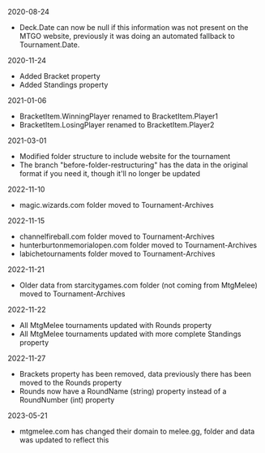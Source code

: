 2020-08-24

* Deck.Date can now be null if this information was not present on the MTGO website, previously it was doing an automated fallback to Tournament.Date.

2020-11-24

* Added Bracket property
* Added Standings property

2021-01-06

* BracketItem.WinningPlayer renamed to BracketItem.Player1
* BracketItem.LosingPlayer renamed to BracketItem.Player2

2021-03-01

* Modified folder structure to include website for the tournament
* The branch "before-folder-restructuring" has the data in the original format if you need it, though it'll no longer be updated

2022-11-10

* magic.wizards.com folder moved to Tournament-Archives

2022-11-15

* channelfireball.com folder moved to Tournament-Archives
* hunterburtonmemorialopen.com folder moved to Tournament-Archives
* labichetournaments folder moved to Tournament-Archives

2022-11-21

* Older data from starcitygames.com folder (not coming from MtgMelee) moved to Tournament-Archives

2022-11-22

* All MtgMelee tournaments updated with Rounds property
* All MtgMelee tournaments updated with more complete Standings property

2022-11-27
* Brackets property has been removed, data previously there has been moved to the Rounds property
* Rounds now have a RoundName (string) property instead of a RoundNumber (int) property

2023-05-21
* mtgmelee.com has changed their domain to melee.gg, folder and data was updated to reflect this